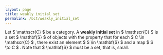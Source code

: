 ```yaml
---
layout: page
title: weakly initial set
permalink: /bct/weakly_initial_set
---
```

Let $ \mathscr{C} $ be a category. A **weakly initial set** in $ \mathscr{C} $ is a set $ \mathbf{S} $ of objects with the property that for each $ C \in \mathscr{C} $ , there exist an element $ S \in \mathbf{S} $ and a map $ S \to C $ . Note that $ \mathbf{S} $ must be a set, that is, small.
